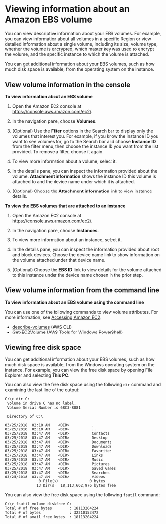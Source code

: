 # Viewing information about an Amazon EBS volume<a name="ebs-describing-volumes"></a>

You can view descriptive information about your EBS volumes\. For example, you can view information about all volumes in a specific Region or view detailed information about a single volume, including its size, volume type, whether the volume is encrypted, which master key was used to encrypt the volume, and the specific instance to which the volume is attached\.

You can get additional information about your EBS volumes, such as how much disk space is available, from the operating system on the instance\.

## View volume information in the console<a name="ebs-view-information-console"></a>

**To view information about an EBS volume**

1. Open the Amazon EC2 console at [https://console\.aws\.amazon\.com/ec2/](https://console.aws.amazon.com/ec2/)\.

1. In the navigation pane, choose **Volumes**\. 

1. \(Optional\) Use the **Filter** options in the Search bar to display only the volumes that interest you\. For example, if you know the instance ID you want to see volumes for, go to the Search bar and choose **Instance ID** from the filter menu, then choose the instance ID you want from the list provided\. To remove a filter, choose it again\.

1. To view more information about a volume, select it\.

1. In the details pane, you can inspect the information provided about the volume\. **Attachment information** shows the instance ID this volume is attached to and the device name under which it is attached\.

1. \(Optional\) Choose the **Attachment information** link to view instance details\.

**To view the EBS volumes that are attached to an instance**

1. Open the Amazon EC2 console at [https://console\.aws\.amazon\.com/ec2/](https://console.aws.amazon.com/ec2/)\.

1. In the navigation pane, choose **Instances**\.

1. To view more information about an instance, select it\.

1. In the details pane, you can inspect the information provided about root and block devices\. Choose the device name link to show information on the volume attached under that device name\.

1. \(Optional\) Choose the **EBS ID** link to view details for the volume attached to this instance under the device name chosen in the prior step\.

## View volume information from the command line<a name="ebs-view-information-cli"></a>

**To view information about an EBS volume using the command line**

You can use one of the following commands to view volume attributes\. For more information, see [Accessing Amazon EC2](concepts.md#access-ec2)\.
+ [describe\-volumes](https://docs.aws.amazon.com/cli/latest/reference/ec2/describe-volumes.html) \(AWS CLI\)
+ [Get\-EC2Volume](https://docs.aws.amazon.com/powershell/latest/reference/items/Get-EC2Volume.html) \(AWS Tools for Windows PowerShell\)

## Viewing free disk space<a name="ebs-view-free-disk-space"></a>

You can get additional information about your EBS volumes, such as how much disk space is available, from the Windows operating system on the instance\. For example, you can view the free disk space by opening File Explorer and selecting **This PC**\.

You can also view the free disk space using the following `dir` command and examining the last line of the output:

```
C:\> dir C:
 Volume in drive C has no label.
 Volume Serial Number is 68C3-8081

 Directory of C:\

03/25/2018  02:10 AM    <DIR>          .
03/25/2018  02:10 AM    <DIR>          ..
03/25/2018  03:47 AM    <DIR>          Contacts
03/25/2018  03:47 AM    <DIR>          Desktop
03/25/2018  03:47 AM    <DIR>          Documents
03/25/2018  03:47 AM    <DIR>          Downloads
03/25/2018  03:47 AM    <DIR>          Favorites
03/25/2018  03:47 AM    <DIR>          Links
03/25/2018  03:47 AM    <DIR>          Music
03/25/2018  03:47 AM    <DIR>          Pictures
03/25/2018  03:47 AM    <DIR>          Saved Games
03/25/2018  03:47 AM    <DIR>          Searches
03/25/2018  03:47 AM    <DIR>          Videos
               0 File(s)              0 bytes
              13 Dir(s)  18,113,662,976 bytes free
```

You can also view the free disk space using the following `fsutil` command:

```
C:\> fsutil volume diskfree C:
Total # of free bytes        : 18113204224
Total # of bytes             : 32210153472
Total # of avail free bytes  : 18113204224
```